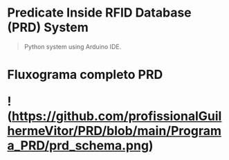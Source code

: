 <h1>Predicate Inside RFID Database (PRD) System</h1>

> Python system using Arduino IDE.

>
<h1> Fluxograma completo PRD

!(https://github.com/profissionalGuilhermeVitor/PRD/blob/main/Programa_PRD/prd_schema.png)


